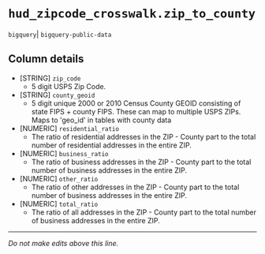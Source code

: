# `hud_zipcode_crosswalk.zip_to_county`
`bigquery`| `bigquery-public-data`

## Column details
* [STRING]    `zip_code`
  - 5 digit USPS Zip Code.
* [STRING]    `county_geoid`
  - 5 digit unique 2000 or 2010 Census County GEOID consisting of state FIPS + county FIPS. These can map to multiple USPS ZIPs. Maps to 'geo_id' in tables with county data
* [NUMERIC]   `residential_ratio`
  - The ratio of residential addresses in the ZIP - County part to the total number of residential addresses in the entire ZIP.
* [NUMERIC]   `business_ratio`
  - The ratio of business addresses in the ZIP - County part to the total number of business addresses in the entire ZIP.
* [NUMERIC]   `other_ratio`
  - The ratio of other addresses in the ZIP - County part to the total number of business addresses in the entire ZIP.
* [NUMERIC]   `total_ratio`
  - The ratio of all addresses in the ZIP - County part to the total number of business addresses in the entire ZIP.

-------------------------------------------------------------------------------
*Do not make edits above this line.*
